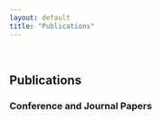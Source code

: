 ```yaml
---
layout: default
title: "Publications"
---
```


<br>

## Publications

### Conference and Journal Papers

<!--<script src="https://bibbase.org/show?bib=https%3A%2F%2Fjrzmnt.github.io%2Fpublications%2Fjuarez-publications.bib&jsonp=1"></script>-->

